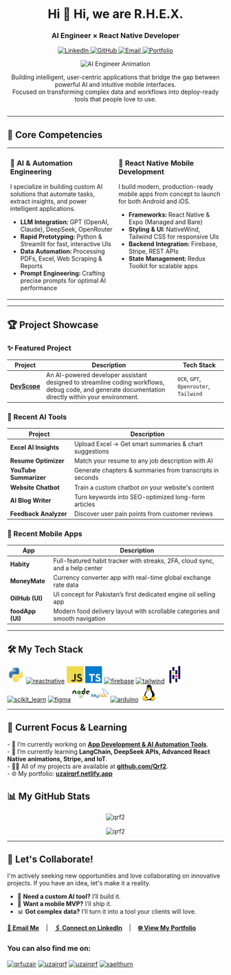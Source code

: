 <h1 align="center">Hi 👋 Hi, we are R.H.E.X.</h1>
<h3 align="center">AI Engineer × React Native Developer</h3>

<p align="center">
  <a href="https://www.linkedin.com/in/uzair-qrf-815ba026a/" target="_blank">
    <img src="https://img.shields.io/badge/LinkedIn-Connect-blue?style=for-the-badge&logo=linkedin" alt="LinkedIn"/>
  </a>
  <a href="https://github.com/Qrf2" target="_blank">
    <img src="https://img.shields.io/badge/GitHub-Follow-black?style=for-the-badge&logo=github" alt="GitHub"/>
  </a>
  <a href="mailto:Uzairqrf@gmail.com">
    <img src="https://img.shields.io/badge/Email-Contact%20Me-silver?style=for-the-badge&logo=gmail" alt="Email"/>
  </a>
  <a href="https://uzairqrf.netlify.app/" target="_blank">
    <img src="https://img.shields.io/badge/Portfolio-View%20Website-ff9800?style=for-the-badge&logo=vercel" alt="Portfolio"/>
  </a>
</p>

<p align="center">
  <img src="https://cdn.dribbble.com/userupload/43361221/file/original-9618d663147a0a397adf2d91a63a05c1.gif" alt="AI Engineer Animation" width="600" />
</p>

<p align="center">
  Building intelligent, user-centric applications that bridge the gap between powerful AI and intuitive mobile interfaces. <br />
  Focused on transforming complex data and workflows into deploy-ready tools that people love to use. <br />
  <br />

</p>

---

## 🚀 Core Competencies

<table>
  <tr>
    <td valign="top" width="50%">
      <h3>🤖 AI & Automation Engineering</h3>
      <p>I specialize in building custom AI solutions that automate tasks, extract insights, and power intelligent applications.</p>
      <ul>
        <li><b>LLM Integration:</b> GPT (OpenAI, Claude), DeepSeek, OpenRouter</li>
        <li><b>Rapid Prototyping:</b> Python & Streamlit for fast, interactive UIs</li>
        <li><b>Data Automation:</b> Processing PDFs, Excel, Web Scraping & Reports</li>
        <li><b>Prompt Engineering:</b> Crafting precise prompts for optimal AI performance</li>
      </ul>
    </td>
    <td valign="top" width="50%">
      <h3>📱 React Native Mobile Development</h3>
      <p>I build modern, production-ready mobile apps from concept to launch for both Android and iOS.</p>
      <ul>
        <li><b>Frameworks:</b> React Native & Expo (Managed and Bare)</li>
        <li><b>Styling & UI:</b> NativeWind, Tailwind CSS for responsive UIs</li>
        <li><b>Backend Integration:</b> Firebase, Stripe, REST APIs</li>
        <li><b>State Management:</b> Redux Toolkit for scalable apps</li>
      </ul>
    </td>
  </tr>
</table>

---

## 🏆 Project Showcase

### ✨ Featured Project

| Project                                     | Description                                                                                             | Tech Stack                                     |
| ------------------------------------------- | ------------------------------------------------------------------------------------------------------- | ---------------------------------------------- |
| **[DevScope](https://github.com/Qrf2/Devscope)** | An AI-powered developer assistant designed to streamline coding workflows, debug code, and generate documentation directly within your environment. | `OCR`, `GPT`, `Openrouter`, `Tailwind` |


### 🤖 Recent AI Tools

| Project               | Description                                      |
| --------------------- | ------------------------------------------------ |
| **Excel AI Insights** | Upload Excel → Get smart summaries & chart suggestions |
| **Resume Optimizer** | Match your resume to any job description with AI |
| **YouTube Summarizer**| Generate chapters & summaries from transcripts in seconds |
| **Website Chatbot** | Train a custom chatbot on your website's content |
| **AI Blog Writer** | Turn keywords into SEO-optimized long-form articles |
| **Feedback Analyzer** | Discover user pain points from customer reviews  |

### 📱 Recent Mobile Apps

| App | Description |
|---|---|
| **Habity** | Full-featured habit tracker with streaks, 2FA, cloud sync, and a help center |
| **MoneyMate** | Currency converter app with real-time global exchange rate data |
| **OilHub (UI)** | UI concept for Pakistan’s first dedicated engine oil selling app |
| **foodApp (UI)** | Modern food delivery layout with scrollable categories and smooth navigation |

---

## 🛠️ My Tech Stack

<p align="left">
    <a href="https://www.python.org" target="_blank" rel="noreferrer"><img src="https://raw.githubusercontent.com/devicons/devicon/master/icons/python/python-original.svg" alt="python" width="40" height="40"/></a>
    <a href="https://reactnative.dev/" target="_blank" rel="noreferrer"><img src="https://reactnative.dev/img/header_logo.svg" alt="reactnative" width="40" height="40"/></a>
    <a href="https://developer.mozilla.org/en-US/docs/Web/JavaScript" target="_blank" rel="noreferrer"><img src="https://raw.githubusercontent.com/devicons/devicon/master/icons/javascript/javascript-original.svg" alt="javascript" width="40" height="40"/></a>
    <a href="https://www.typescriptlang.org/" target="_blank" rel="noreferrer"><img src="https://raw.githubusercontent.com/devicons/devicon/master/icons/typescript/typescript-original.svg" alt="typescript" width="40" height="40"/></a>
    <a href="https://firebase.google.com/" target="_blank" rel="noreferrer"><img src="https://www.vectorlogo.zone/logos/firebase/firebase-icon.svg" alt="firebase" width="40" height="40"/></a>
    <a href="https://tailwindcss.com/" target="_blank" rel="noreferrer"><img src="https://www.vectorlogo.zone/logos/tailwindcss/tailwindcss-icon.svg" alt="tailwind" width="40" height="40"/></a>
    <a href="https://pandas.pydata.org/" target="_blank" rel="noreferrer"><img src="https://raw.githubusercontent.com/devicons/devicon/2ae2a900d2f041da66e950e4d48052658d850630/icons/pandas/pandas-original.svg" alt="pandas" width="40" height="40"/></a>
    <a href="https://scikit-learn.org/" target="_blank" rel="noreferrer"><img src="https://upload.wikimedia.org/wikipedia/commons/0/05/Scikit_learn_logo_small.svg" alt="scikit_learn" width="40" height="40"/></a>
    <a href="https://www.figma.com/" target="_blank" rel="noreferrer"><img src="https://www.vectorlogo.zone/logos/figma/figma-icon.svg" alt="figma" width="40" height="40"/></a>
    <a href="https://nodejs.org" target="_blank" rel="noreferrer"><img src="https://raw.githubusercontent.com/devicons/devicon/master/icons/nodejs/nodejs-original-wordmark.svg" alt="nodejs" width="40" height="40"/></a>
    <a href="https://www.mysql.com/" target="_blank" rel="noreferrer"><img src="https://raw.githubusercontent.com/devicons/devicon/master/icons/mysql/mysql-original-wordmark.svg" alt="mysql" width="40" height="40"/></a>
    <a href="https://www.arduino.cc/" target="_blank" rel="noreferrer"><img src="https://cdn.worldvectorlogo.com/logos/arduino-1.svg" alt="arduino" width="40" height="40"/></a>
    <a href="https://www.linux.org/" target="_blank" rel="noreferrer"><img src="https://raw.githubusercontent.com/devicons/devicon/master/icons/linux/linux-original.svg" alt="linux" width="40" height="40"/></a>
</p>

---

## 🌱 Current Focus & Learning

<p>
  - 🔭 I’m currently working on <b><a href="https://github.com/Qrf2?tab=repositories">App Development & AI Automation Tools</a></b>.<br/>
  - 🌱 I’m currently learning <b>LangChain, DeepSeek APIs, Advanced React Native animations, Stripe, and IoT</b>.<br/>
  - 👨‍💻 All of my projects are available at <b><a href="https://github.com/Qrf2?tab=repositories">github.com/Qrf2</a></b>.<br/>
  - 🌐 My portfolio: <b><a href="https://uzairqrf.netlify.app/">uzairqrf.netlify.app</a></b>
</p>

## 📊 My GitHub Stats

<p align="center">
  <img align="center" src="https://github-readme-stats.vercel.app/api?username=qrf2&show_icons=true&locale=en&theme=tokyonight" alt="qrf2" />
</p>
<p align="center">
  <img align="center" src="https://github-readme-stats.vercel.app/api/top-langs/?username=qrf2&layout=compact&langs_count=8&theme=tokyonight" alt="qrf2" />
</p>

---

## 💼 Let's Collaborate!

I'm actively seeking new opportunities and love collaborating on innovative projects. If you have an idea, let's make it a reality.

- 🧠 **Need a custom AI tool?** I’ll build it.
- 📲 **Want a mobile MVP?** I’ll ship it.
- 📊 **Got complex data?** I’ll turn it into a tool your clients will love.

<p align="left">
  <a href="mailto:Uzairqrf@gmail.com"><b>📩 Email Me</b></a>
  &nbsp;&nbsp;&nbsp;|&nbsp;&nbsp;&nbsp;
  <a href="https://www.linkedin.com/in/uzair-qrf-815ba026a/"><b>🖇️ Connect on LinkedIn</b></a>
  &nbsp;&nbsp;&nbsp;|&nbsp;&nbsp;&nbsp;
  <a href="https://uzairqrf.netlify.app/"><b>🌐 View My Portfolio</b></a>
</p>

<h3 align="left">You can also find me on:</h3>
<p align="left">
<a href="https://twitter.com/qrfuzair" target="blank"><img align="center" src="https://raw.githubusercontent.com/rahuldkjain/github-profile-readme-generator/master/src/images/icons/Social/twitter.svg" alt="qrfuzair" height="30" width="40" /></a>
<a href="https://kaggle.com/uzairqrf" target="blank"><img align="center" src="https://raw.githubusercontent.com/rahuldkjain/github-profile-readme-generator/master/src/images/icons/Social/kaggle.svg" alt="uzairqrf" height="30" width="40" /></a>
<a href="https://dev.to/uzairqrf" target="blank"><img align="center" src="https://raw.githubusercontent.com/rahuldkjain/github-profile-readme-generator/master/src/images/icons/Social/devto.svg" alt="uzairqrf" height="30" width="40" /></a>
<a href="https://instagram.com/xaelthurn" target="blank"><img align="center" src="https://raw.githubusercontent.com/rahuldkjain/github-profile-readme-generator/master/src/images/icons/Social/instagram.svg" alt="xaelthurn" height="30" width="40" /></a>
</p>
